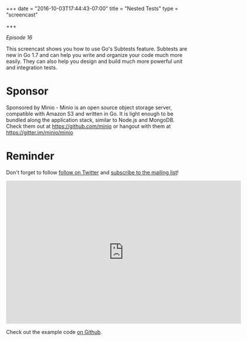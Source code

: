 +++
date = "2016-10-03T17:44:43-07:00"
title = "Nested Tests"
type = "screencast"

+++

_Episode 16_

This screencast shows you how to use Go's Subtests feature. Subtests are new in Go 1.7 and can help you write and organize your code much more easily. They can also help you design and build much more powerful unit and integration tests.

<!--more-->

# Sponsor

Sponsored by Minio - Minio is an open source object storage server, compatible with Amazon S3 and written in Go. It is light enough to be bundled along the application stack, similar to Node.js and MongoDB. Check them out at https://github.com/minio or hangout with them at https://gitter.im/minio/minio

# Reminder

Don't forget to follow [follow on Twitter](https://twitter.com/goin5minutes) and [subscribe to the mailing list](https://www.goin5minutes.com/subscribe/)!

<iframe
  class="ytplayer"
  type="text/html"
  width="640"
  height="390"
  src="https://www.youtube.com/embed/vwPPuEjXY-A?autoplay=0&origin=https://www.goin5minutes.com"
  frameborder="0"
></iframe>

Check out the example code [on Github](https://github.com/arschles/go-in-5-minutes/tree/master/episode16).
